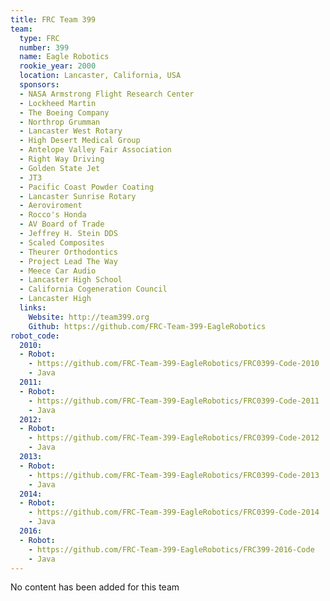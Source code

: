 ```yaml
---
title: FRC Team 399
team:
  type: FRC
  number: 399
  name: Eagle Robotics
  rookie_year: 2000
  location: Lancaster, California, USA
  sponsors:
  - NASA Armstrong Flight Research Center
  - Lockheed Martin
  - The Boeing Company
  - Northrop Grumman
  - Lancaster West Rotary
  - High Desert Medical Group
  - Antelope Valley Fair Association
  - Right Way Driving
  - Golden State Jet
  - JT3
  - Pacific Coast Powder Coating
  - Lancaster Sunrise Rotary
  - Aeroviroment
  - Rocco's Honda
  - AV Board of Trade
  - Jeffrey H. Stein DDS
  - Scaled Composites
  - Theurer Orthodontics
  - Project Lead The Way
  - Meece Car Audio
  - Lancaster High School
  - California Cogeneration Council
  - Lancaster High
  links:
    Website: http://team399.org
    Github: https://github.com/FRC-Team-399-EagleRobotics
robot_code:
  2010:
  - Robot:
    - https://github.com/FRC-Team-399-EagleRobotics/FRC0399-Code-2010
    - Java
  2011:
  - Robot:
    - https://github.com/FRC-Team-399-EagleRobotics/FRC0399-Code-2011
    - Java
  2012:
  - Robot:
    - https://github.com/FRC-Team-399-EagleRobotics/FRC0399-Code-2012
    - Java
  2013:
  - Robot:
    - https://github.com/FRC-Team-399-EagleRobotics/FRC0399-Code-2013
    - Java
  2014:
  - Robot:
    - https://github.com/FRC-Team-399-EagleRobotics/FRC0399-Code-2014
    - Java
  2016:
  - Robot:
    - https://github.com/FRC-Team-399-EagleRobotics/FRC399-2016-Code
    - Java
---
```


No content has been added for this team
